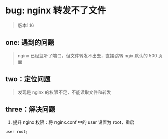 # bug: nginx 转发不了文件
> 版本1.16

## one: 遇到的问题
> nginx 已经监听了端口，但文件转发不出去，直接跳转 ngix 默认的 500 页面

## two：定位问题
> 发现是 nginx 的权限不足，不能读取文件和转发

## three：解决问题
1. 提升 nginx 权限：将 nginx.conf 中的 user 设置为 root，重启

```
user root;
```

